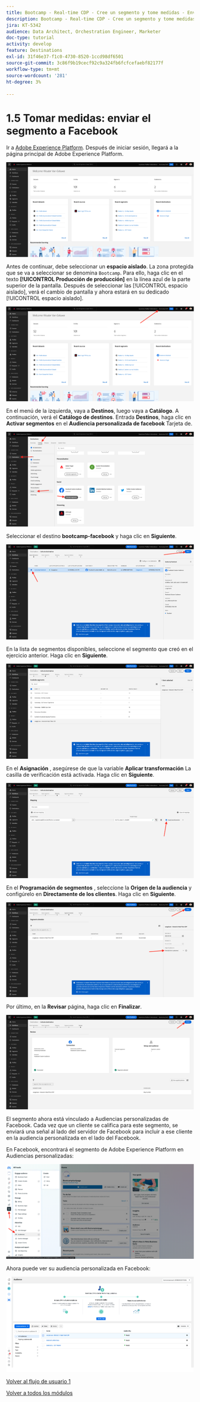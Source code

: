 ```yaml
---
title: Bootcamp - Real-time CDP - Cree un segmento y tome medidas - Envíe su segmento a DV360
description: Bootcamp - Real-time CDP - Cree un segmento y tome medidas - Envíe su segmento a DV360
jira: KT-5342
audience: Data Architect, Orchestration Engineer, Marketer
doc-type: tutorial
activity: develop
feature: Destinations
exl-id: 31f46e37-f1c0-4730-8520-1ccd98df6501
source-git-commit: 3c86f9b19cecf92c9a324fb6fcfcefaebf82177f
workflow-type: tm+mt
source-wordcount: '281'
ht-degree: 3%

---
```


# 1.5 Tomar medidas: enviar el segmento a Facebook

Ir a [Adobe Experience Platform](https://experience.adobe.com/platform). Después de iniciar sesión, llegará a la página principal de Adobe Experience Platform.

![Ingesta de datos](./images/home.png)

Antes de continuar, debe seleccionar un **espacio aislado**. La zona protegida que se va a seleccionar se denomina ``Bootcamp``. Para ello, haga clic en el texto **[!UICONTROL Producción de producción]** en la línea azul de la parte superior de la pantalla. Después de seleccionar las [!UICONTROL espacio aislado], verá el cambio de pantalla y ahora estará en su dedicado [!UICONTROL espacio aislado].

![Ingesta de datos](./images/sb1.png)

En el menú de la izquierda, vaya a **Destinos**, luego vaya a **Catálogo**. A continuación, verá el **Catálogo de destinos**. Entrada **Destinos**, haga clic en **Activar segmentos** en el **Audiencia personalizada de facebook** Tarjeta de.

![RTCDP](./images/rtcdpgoogleseg.png)

Seleccionar el destino **bootcamp-facebook** y haga clic en **Siguiente**.

![RTCDP](./images/rtcdpcreatedest2.png)

En la lista de segmentos disponibles, seleccione el segmento que creó en el ejercicio anterior. Haga clic en **Siguiente**.

![RTCDP](./images/rtcdpcreatedest3.png)

En el **Asignación** , asegúrese de que la variable **Aplicar transformación** La casilla de verificación está activada. Haga clic en **Siguiente**.

![RTCDP](./images/rtcdpcreatedest4a.png)

En el **Programación de segmentos** , seleccione la **Origen de la audiencia** y configúrelo en **Directamente de los clientes**. Haga clic en **Siguiente**.

![RTCDP](./images/rtcdpcreatedest4.png)

Por último, en la **Revisar** página, haga clic en **Finalizar**.

![RTCDP](./images/rtcdpcreatedest5.png)

El segmento ahora está vinculado a Audiencias personalizadas de Facebook. Cada vez que un cliente se califica para este segmento, se enviará una señal al lado del servidor de Facebook para incluir a ese cliente en la audiencia personalizada en el lado del Facebook.

En Facebook, encontrará el segmento de Adobe Experience Platform en Audiencias personalizadas:

![RTCDP](./images/rtcdpcreatedest5b.png)

Ahora puede ver su audiencia personalizada en Facebook:

![RTCDP](./images/rtcdpcreatedest5a.png)

[Volver al flujo de usuario 1](./uc1.md)

[Volver a todos los módulos](../../overview.md)
